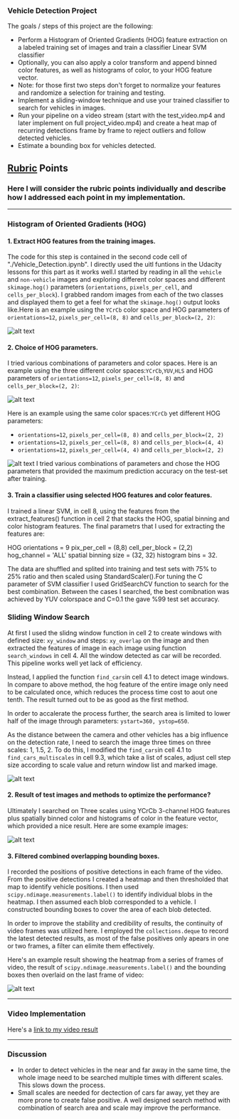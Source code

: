 
### Vehicle Detection Project

The goals / steps of this project are the following:

* Perform a Histogram of Oriented Gradients (HOG) feature extraction on a labeled training set of images and train a classifier Linear SVM classifier
* Optionally, you can also apply a color transform and append binned color features, as well as histograms of color, to your HOG feature vector. 
* Note: for those first two steps don't forget to normalize your features and randomize a selection for training and testing.
* Implement a sliding-window technique and use your trained classifier to search for vehicles in images.
* Run your pipeline on a video stream (start with the test_video.mp4 and later implement on full project_video.mp4) and create a heat map of recurring detections frame by frame to reject outliers and follow detected vehicles.
* Estimate a bounding box for vehicles detected.

[//]: # (Image References)
[image1]: ./output_images/hog.png
[image2]: ./output_images/hog2.png
[image3]: ./output_images/hog3.png
[image4]: ./output_images/detecttest.png
[image5]: ./output_images/detecttest_1.png
[image6]: ./output_images/heatmap.png


## [Rubric](https://review.udacity.com/#!/rubrics/513/view) Points
### Here I will consider the rubric points individually and describe how I addressed each point in my implementation.  

---

### Histogram of Oriented Gradients (HOG)

#### 1. Extract HOG features from the training images.

The code for this step is contained in the second code cell of "./Vehicle_Detection.ipynb". I directly used the uitl funtions in the Udacity lessons for this part as it works well.I started by reading in all the `vehicle` and `non-vehicle` images and exploring different color spaces and different `skimage.hog()` parameters (`orientations`, `pixels_per_cell`, and `cells_per_block`).  I grabbed random images from each of the two classes and displayed them to get a feel for what the `skimage.hog()` output looks like.Here is an example using the `YCrCb` color space and HOG parameters of `orientations=12`, `pixels_per_cell=(8, 8)` and `cells_per_block=(2, 2)`:

![alt text][image1]

#### 2. Choice of HOG parameters.

I tried various combinations of parameters and color spaces. Here is an example using the three different color spaces:`YCrCb`,`YUV`,`HLS` and HOG parameters of `orientations=12`, `pixels_per_cell=(8, 8)` and `cells_per_block=(2, 2)`:

![alt text][image2]

Here is an example using the same color spaces:`YCrCb` yet different HOG parameters:

* `orientations=12`, `pixels_per_cell=(8, 8)` and `cells_per_block=(2, 2)`
* `orientations=12`, `pixels_per_cell=(8, 8)` and `cells_per_block=(4, 4)`
* `orientations=12`, `pixels_per_cell=(4, 4)` and `cells_per_block=(2, 2)`

![alt text][image3]
I tried various combinations of parameters and chose the HOG parameters that provided the maximum prediction accuracy on the test-set after training.

#### 3. Train a classifier using selected HOG features and color features.

I trained a linear SVM, in cell 8, using the features from the extract_features() function in cell 2 that stacks the HOG, spatial binning and color histogram features. The final parametrs that I used for extracting the features are: 

HOG orientations = 9 pix_per_cell = (8,8) cell_per_block = (2,2) hog_channel = 'ALL' spatial binning size = (32, 32) histogram bins = 32. 

The data are shuffled and splited into training and test sets with 75% to 25% ratio and then scaled using StandardScaler().For tuning the C parameter of SVM classifier I used GridSearchCV function to search for the best combination. Between the cases I searched, the best comibnation was achieved by YUV colorspace and C=0.1 the gave %99 test set accuracy.

### Sliding Window Search
At first I used the slidng window function in cell 2 to create windows with defined size: `xy_window` and steps: `xy_overlap` on the image and then extracted the features of image in each image using function `search_windows` in cell 4. All the window detected as car will be recorded. This pipeline works well yet lack of efficiency.

Instead, I applied the function `find_cars`in cell 4.1 to detect image windows. In compare to above method, the hog feature of the entire image only need to be calculated once, which reduces the process time cost to aout one tenth. The result turned out to be as good as the first method.

In order to accalerate the process further, the search area is limited to lower half of the image through parameters: `ystart=360, ystop=650`. 

As the distance between the camera and other vehicles has a big influence on the detection rate, I need to search the image three times on three scales: 1, 1.5, 2. To do this, I modified the `find_cars`in cell 4.1 to `find_cars_multiscales` in cell 9.3, which take a list of scales, adjust cell step size according to scale value and return window list and marked image.

![alt text][image5]

#### 2. Result of test images and methods to optimize the performance?

Ultimately I searched on Three scales using YCrCb 3-channel HOG features plus spatially binned color and histograms of color in the feature vector, which provided a nice result.  Here are some example images:

![alt text][image4]

#### 3. Filtered combined overlapping bounding boxes.

I recorded the positions of positive detections in each frame of the video.  From the positive detections I created a heatmap and then thresholded that map to identify vehicle positions.  I then used `scipy.ndimage.measurements.label()` to identify individual blobs in the heatmap.  I then assumed each blob corresponded to a vehicle.  I constructed bounding boxes to cover the area of each blob detected.  

In order to improve the stability and credibility of results, the continuity of video frames was utilized here. I employed the `collections.deque` to record the latest detected results, as most of the false positives only apears in one or two frames, a filter can elimite them effectively.

Here's an example result showing the heatmap from a series of frames of video, the result of `scipy.ndimage.measurements.label()` and the bounding boxes then overlaid on the last frame of video:

![alt text][image6]

---

### Video Implementation

Here's a [link to my video result](https://www.youtube.com/watch?v=CgaxwGiZOko&feature=youtu.be)

---

### Discussion

* In order to detect vehicles in the near and far away in the same time, the whole image need to be searched multiple times with different scales. This slows down the process.
* Small scales are needed for dectection of cars far away, yet they are more prone to create false positive. A well designed search method with combination of search area and scale may improve the performance.


